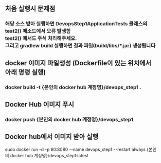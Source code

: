 ## 처음 실행시 문제점 
### 해당 소스 받아 실행하면 DevopsStep1ApplicationTests 클래스의 test2() 메소드에서 오류 발생함<br/>test2() 메서드 주석 처리해주세요.<br/>그리고 gradlew build 실행하면 결과 파일(build/libs/*.jar) 생성됩니다 

## docker 이미지 파일생성 (Dockerfile이 있는 위치에서 아래 명령 실행) 
### docker build -t {본인의 docker hub 계정명}/devops_step1 .

##  Docker Hub 이미지 푸시
### docker push {본인의 docker hub 계정명}/devops_step1


## Docker hub에서 이미지 받아 실행 
 sudo docker run -d -p 80:8080 --name devops_step1 --restart always {본인의 docker hub 계정명}/devops_step1:latest
